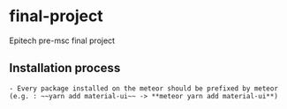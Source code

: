 # final-project
Epitech pre-msc final project

## Installation process

    - Every package installed on the meteor should be prefixed by meteor (e.g. : ~~yarn add material-ui~~ -> **meteor yarn add material-ui**)